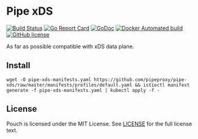 # Pipe xDS

[![Build Status](https://travis-ci.org/pipeproxy/pipe-xds.svg?branch=master)](https://travis-ci.org/pipeproxy/pipe-xds)
[![Go Report Card](https://goreportcard.com/badge/github.com/pipeproxy/pipe-xds)](https://goreportcard.com/report/github.com/pipeproxy/pipe-xds)
[![GoDoc](https://godoc.org/github.com/pipeproxy/pipe-xds?status.svg)](https://godoc.org/github.com/pipeproxy/pipe-xds)
[![Docker Automated build](https://img.shields.io/docker/cloud/automated/pipeproxy/pipe-xds.svg)](https://hub.docker.com/r/pipeproxy/pipe-xds)
[![GitHub license](https://img.shields.io/github/license/pipeproxy/pipe-xds.svg)](https://github.com/pipeproxy/pipe-xds/blob/master/LICENSE)


As far as possible compatible with xDS data plane.  

## Install

``` shell
wget -O pipe-xds-manifests.yaml https://github.com/pipeproxy/pipe-xds/raw/master/manifests/profiles/default.yaml && istioctl manifest generate -f pipe-xds-manifests.yaml | kubectl apply -f -
```

## License

Pouch is licensed under the MIT License. See [LICENSE](https://github.com/pipeproxy/pipe-xds/blob/master/LICENSE) for the full license text.
